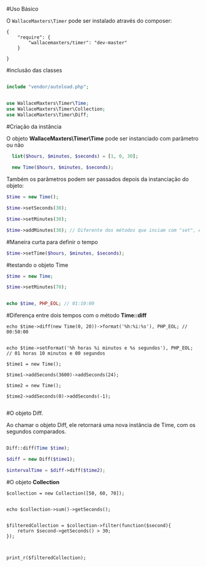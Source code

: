 
#Uso Básico

O `WallaceMaxters\Timer` pode ser instalado através do composer:

```
{
    "require": {
        "wallacemaxters/timer": "dev-master"
    }
   
}

```
#inclusão das classes
```php

include "vendor/autoload.php";


use WallaceMaxters\Timer\Time;
use WallaceMaxters\Timer\Collection;
use WallaceMaxters\Timer\Diff;

```
#Criação da instância

O objeto **WallaceMaxters\Timer\Time** pode ser instanciado com parâmetro ou não

```php
  list($hours, $minutes, $seconds) = [1, 0, 30];
  
  new Time($hours, $minutes, $seconds);
```

Também os parâmetros podem ser passados depois da instanciação do objeto:

```php
$time = new Time();

$time->setSeconds(30);

$time->setMinutes(30);

$time->addMinutes(30); // Diferente dos métodos que inciam com "set", ele adiciona valores no já existente
```
#Maneira curta para definir o tempo
```php
$time->setTime($hours, $minutes, $seconds);

```
#testando o objeto Time
```php
$time = new Time;

$time->setMinutes(70);


echo $time, PHP_EOL; // 01:10:00
```
#Diferença entre dois tempos com o método **Time::diff**
```
echo $time->diff(new Time(0, 20))->format('%h:%i:%s'), PHP_EOL; // 00:50:00


echo $time->setFormat('%h horas %i minutos e %s segundos'), PHP_EOL; // 01 horas 10 minutos e 00 segundos

$time1 = new Time();

$time1->addSeconds(3600)->addSeconds(24);

$time2 = new Time();

$time2->addSeconds(0)->addSeconds(-1);


```

#O objeto Diff.

Ao chamar o objeto Diff, ele retornará uma nova instância de Time, com os segundos comparados.

```php

Diff::diff(Time $time);

$diff = new Diff($time1);

$intervalTime = $diff->diff($time2); 
```

#O objeto **Collection**
```
$collection = new Collection([50, 60, 70]);


echo $collection->sum()->getSeconds();


$filteredCollection = $collection->filter(function($second){
	return $second->getSeconds() > 30;
});



print_r($filteredCollection);

```
